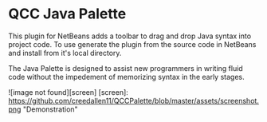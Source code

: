 # QCC Java Palette

This plugin for NetBeans adds a toolbar to drag and drop Java syntax into project code. To use generate the plugin from the source code in NetBeans and install from it's local directory.

The Java Palette is designed to assist new programmers in writing fluid code without the impedement of memorizing syntax in the early stages.

![image not found][screen]
[screen]: https://github.com/creedallen11/QCCPalette/blob/master/assets/screenshot.png "Demonstration"
